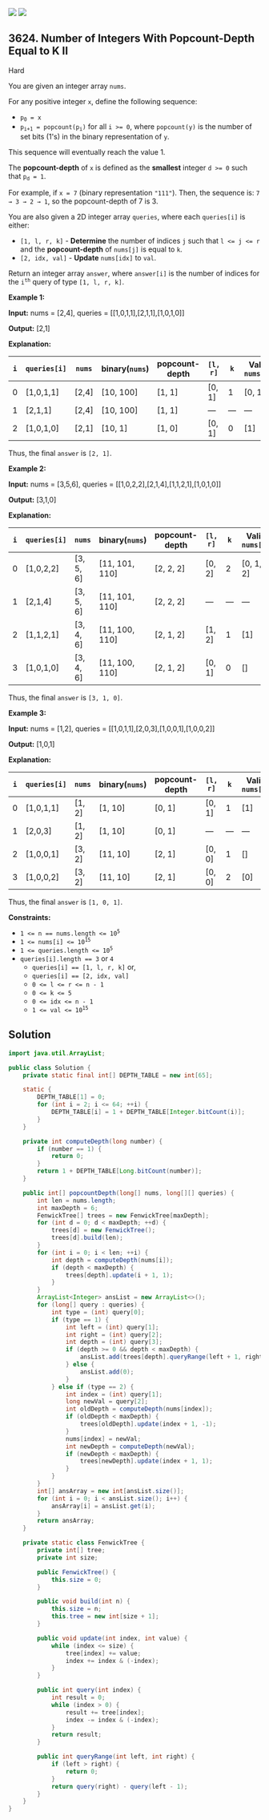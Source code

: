 [![](https://img.shields.io/github/stars/javadev/LeetCode-in-Java?label=Stars&style=flat-square)](https://github.com/javadev/LeetCode-in-Java)
[![](https://img.shields.io/github/forks/javadev/LeetCode-in-Java?label=Fork%20me%20on%20GitHub%20&style=flat-square)](https://github.com/javadev/LeetCode-in-Java/fork)

## 3624\. Number of Integers With Popcount-Depth Equal to K II

Hard

You are given an integer array `nums`.

For any positive integer `x`, define the following sequence:

*   <code>p<sub>0</sub> = x</code>
*   <code>p<sub>i+1</sub> = popcount(p<sub>i</sub>)</code> for all `i >= 0`, where `popcount(y)` is the number of set bits (1's) in the binary representation of `y`.

This sequence will eventually reach the value 1.

The **popcount-depth** of `x` is defined as the **smallest** integer `d >= 0` such that <code>p<sub>d</sub> = 1</code>.

For example, if `x = 7` (binary representation `"111"`). Then, the sequence is: `7 → 3 → 2 → 1`, so the popcount-depth of 7 is 3.

You are also given a 2D integer array `queries`, where each `queries[i]` is either:

*   `[1, l, r, k]` - **Determine** the number of indices `j` such that `l <= j <= r` and the **popcount-depth** of `nums[j]` is equal to `k`.
*   `[2, idx, val]` - **Update** `nums[idx]` to `val`.

Return an integer array `answer`, where `answer[i]` is the number of indices for the <code>i<sup>th</sup></code> query of type `[1, l, r, k]`.

**Example 1:**

**Input:** nums = [2,4], queries = \[\[1,0,1,1],[2,1,1],[1,0,1,0]]

**Output:** [2,1]

**Explanation:**

| `i` | `queries[i]` | `nums`   | binary(`nums`) | popcount-<br>depth  | `[l, r]` | `k` | Valid<br>`nums[j]`  | updated<br>`nums`  | Answer  |
|-----|--------------|----------|----------------|---------------------|----------|-----|---------------------|--------------------|---------|
| 0   | [1,0,1,1]    | [2,4]    | [10, 100]      | [1, 1]              | [0, 1]   | 1   | [0, 1]              | —                  | 2       |
| 1   | [2,1,1]      | [2,4]    | [10, 100]      | [1, 1]              | —        | —   | —                   | [2,1]              | —       |
| 2   | [1,0,1,0]    | [2,1]    | [10, 1]        | [1, 0]              | [0, 1]   | 0   | [1]                 | —                  | 1       |

Thus, the final `answer` is `[2, 1]`.

**Example 2:**

**Input:** nums = [3,5,6], queries = \[\[1,0,2,2],[2,1,4],[1,1,2,1],[1,0,1,0]]

**Output:** [3,1,0]

**Explanation:**

| `i` | `queries[i]`   | `nums`         | binary(`nums`)       | popcount-<br>depth | `[l, r]` | `k` | Valid<br>`nums[j]` | updated<br>`nums` | Answer |
|-----|----------------|----------------|-----------------------|---------------------|----------|-----|---------------------|--------------------|---------|
| 0   | [1,0,2,2]      | [3, 5, 6]      | [11, 101, 110]        | [2, 2, 2]           | [0, 2]   | 2   | [0, 1, 2]          | —                  | 3       |
| 1   | [2,1,4]        | [3, 5, 6]      | [11, 101, 110]        | [2, 2, 2]           | —        | —   | —                   | [3, 4, 6]          | —       |
| 2   | [1,1,2,1]      | [3, 4, 6]      | [11, 100, 110]        | [2, 1, 2]           | [1, 2]   | 1   | [1]                | —                  | 1       |
| 3   | [1,0,1,0]      | [3, 4, 6]      | [11, 100, 110]        | [2, 1, 2]           | [0, 1]   | 0   | []                 | —                  | 0       |

Thus, the final `answer` is `[3, 1, 0]`.

**Example 3:**

**Input:** nums = [1,2], queries = \[\[1,0,1,1],[2,0,3],[1,0,0,1],[1,0,0,2]]

**Output:** [1,0,1]

**Explanation:**

| `i` | `queries[i]`   | `nums`     | binary(`nums`) | popcount-<br>depth  | `[l, r]` | `k` | Valid<br>`nums[j]` | updated<br>`nums`  | Answer  |
|-----|----------------|------------|----------------|---------------------|----------|-----|--------------------|--------------------|---------|
| 0   | [1,0,1,1]      | [1, 2]     | [1, 10]        | [0, 1]              | [0, 1]   | 1   | [1]                | —                  | 1       |
| 1   | [2,0,3]        | [1, 2]     | [1, 10]        | [0, 1]              | —        | —   | —                  | [3, 2]             |         |
| 2   | [1,0,0,1]      | [3, 2]     | [11, 10]       | [2, 1]              | [0, 0]   | 1   | []                 | —                  | 0       |
| 3   | [1,0,0,2]      | [3, 2]     | [11, 10]       | [2, 1]              | [0, 0]   | 2   | [0]                | —                  | 1       |

Thus, the final `answer` is `[1, 0, 1]`.

**Constraints:**

*   <code>1 <= n == nums.length <= 10<sup>5</sup></code>
*   <code>1 <= nums[i] <= 10<sup>15</sup></code>
*   <code>1 <= queries.length <= 10<sup>5</sup></code>
*   `queries[i].length == 3` or `4`
    *   `queries[i] == [1, l, r, k]` or,
    *   `queries[i] == [2, idx, val]`
    *   `0 <= l <= r <= n - 1`
    *   `0 <= k <= 5`
    *   `0 <= idx <= n - 1`
    *   <code>1 <= val <= 10<sup>15</sup></code>

## Solution

```java
import java.util.ArrayList;

public class Solution {
    private static final int[] DEPTH_TABLE = new int[65];

    static {
        DEPTH_TABLE[1] = 0;
        for (int i = 2; i <= 64; ++i) {
            DEPTH_TABLE[i] = 1 + DEPTH_TABLE[Integer.bitCount(i)];
        }
    }

    private int computeDepth(long number) {
        if (number == 1) {
            return 0;
        }
        return 1 + DEPTH_TABLE[Long.bitCount(number)];
    }

    public int[] popcountDepth(long[] nums, long[][] queries) {
        int len = nums.length;
        int maxDepth = 6;
        FenwickTree[] trees = new FenwickTree[maxDepth];
        for (int d = 0; d < maxDepth; ++d) {
            trees[d] = new FenwickTree();
            trees[d].build(len);
        }
        for (int i = 0; i < len; ++i) {
            int depth = computeDepth(nums[i]);
            if (depth < maxDepth) {
                trees[depth].update(i + 1, 1);
            }
        }
        ArrayList<Integer> ansList = new ArrayList<>();
        for (long[] query : queries) {
            int type = (int) query[0];
            if (type == 1) {
                int left = (int) query[1];
                int right = (int) query[2];
                int depth = (int) query[3];
                if (depth >= 0 && depth < maxDepth) {
                    ansList.add(trees[depth].queryRange(left + 1, right + 1));
                } else {
                    ansList.add(0);
                }
            } else if (type == 2) {
                int index = (int) query[1];
                long newVal = query[2];
                int oldDepth = computeDepth(nums[index]);
                if (oldDepth < maxDepth) {
                    trees[oldDepth].update(index + 1, -1);
                }
                nums[index] = newVal;
                int newDepth = computeDepth(newVal);
                if (newDepth < maxDepth) {
                    trees[newDepth].update(index + 1, 1);
                }
            }
        }
        int[] ansArray = new int[ansList.size()];
        for (int i = 0; i < ansList.size(); i++) {
            ansArray[i] = ansList.get(i);
        }
        return ansArray;
    }

    private static class FenwickTree {
        private int[] tree;
        private int size;

        public FenwickTree() {
            this.size = 0;
        }

        public void build(int n) {
            this.size = n;
            this.tree = new int[size + 1];
        }

        public void update(int index, int value) {
            while (index <= size) {
                tree[index] += value;
                index += index & (-index);
            }
        }

        public int query(int index) {
            int result = 0;
            while (index > 0) {
                result += tree[index];
                index -= index & (-index);
            }
            return result;
        }

        public int queryRange(int left, int right) {
            if (left > right) {
                return 0;
            }
            return query(right) - query(left - 1);
        }
    }
}
```